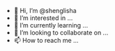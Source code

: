 - 👋 Hi, I’m @shenglisha
- 👀 I’m interested in ...
- 🌱 I’m currently learning ...
- 💞️ I’m looking to collaborate on ...
- 📫 How to reach me ...

<!---
shenglisa/shenglisa is a ✨ special ✨ repository because its `README.md` (this file) appears on your GitHub profile.
You can click the Preview link to take a look at your changes.
--->
